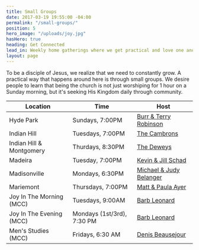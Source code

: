 ```yaml
---
title: Small Groups
date: 2017-03-19 19:55:00 -04:00
permalink: "/small-groups/"
position: 5
hero_image: "/uploads/joy.jpg"
hasHero: true
heading: Get Connected
lead_in: Weekly home gatherings where we get practical and love one another.
layout: page
---
```


To be a disciple of Jesus, we realize that we need to constantly grow. A practical way that happens around here is through small groups. We desire people to learn that being the church is not just worshiping for 1 hour on a Sunday morning, but it's seeking His Kingdom daily through community.

| Location                     | Time                 | Host                                              |
| ---------------------------  | -------------------- | --------------------------------------------------|
| Hyde Park                    | Sundays, 7:00PM      | [Burr & Terry Robinson](mailto:burr.robin.com)|
| Indian Hill                  | Tuesdays, 7:00PM     | [The Cambrons](mailto:)                           |
| Indian Hill & Montgomery | Thurdays, 8:30PM     | [The Deweys](mailto:)                             |
| Madeira                      | Tuesday, 7:00PM      | [Kevin & Jill Schad](mailto:)                 |
| Madisonville                 | Mondays, 6:30PM     | [Michael & Judy Belanger](mailto:)            |
| Mariemont                    | Thursdays, 7:00PM    | [Matt & Paula Ayer](mailto:)                  |
| Joy In The Morning (MCC)     | Tuesdays, 9:00AM     | [Barb Leonard](mailto:)                           |
| Joy In The Evening (MCC)     | Mondays (1st/3rd), 7:30 PM  | [Barb Leonard](mailto:)                    |
| Men's Studies (MCC)          | Fridays, 6:30 AM     | [Denis Beausejour](mailto:)                       |